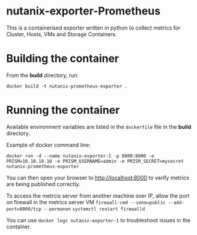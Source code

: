# nutanix-exporter-Prometheus
This is a containerised exporter written in python to collect metrics for Cluster, Hosts, VMs and Storage Containers.

# Building the container

From the **build** directory, run:

 `docker build -t nutanix-prometheus-exporter .`

 # Running the container

 Available environment variables are listed in the `dockerfile` file in the **build** directory.

 Example of docker command line:

 `docker run -d --name nutanix-exporter-1 -p 8000:8000 -e PRISM=10.10.10.10 -e PRISM_USERNAME=admin -e PRISM_SECRET=mysecret nutanix-prometheus-exporter`

 You can then open your browser to [http://localhost:8000](http://localhost:8000) to verify metrics are being published correctly.
 
 To access the metrcis server from another machine over IP, allow the port on firewall in the metrics server VM 
 `firewall-cmd --zone=public --add-port=8000/tcp --permanen`
 `systemctl restart firewalld`

 You can use `docker logs nutanix-exporter-1` to troubleshoot issues in the container.
